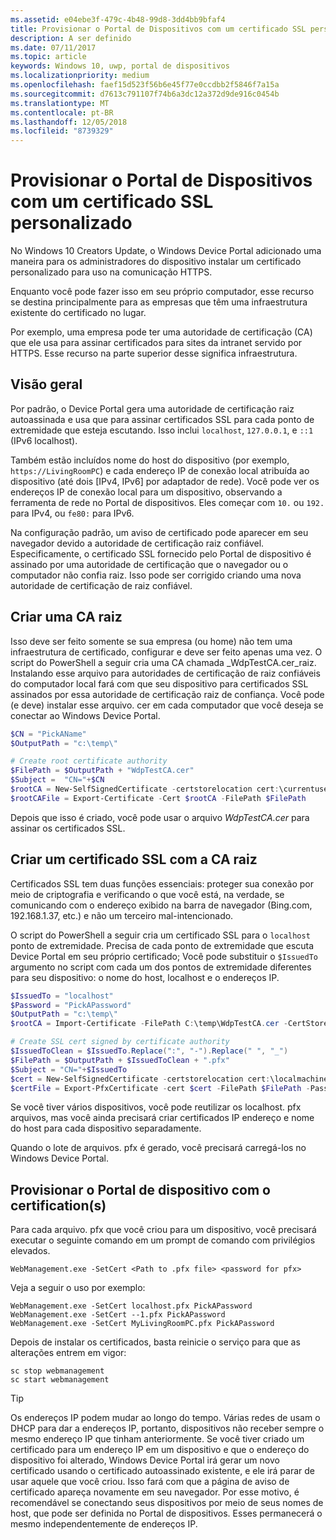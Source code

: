```yaml
---
ms.assetid: e04ebe3f-479c-4b48-99d8-3dd4bb9bfaf4
title: Provisionar o Portal de Dispositivos com um certificado SSL personalizado
description: A ser definido
ms.date: 07/11/2017
ms.topic: article
keywords: Windows 10, uwp, portal de dispositivos
ms.localizationpriority: medium
ms.openlocfilehash: faef15d523f56b6e45f77e0ccdbb2f5846f7a15a
ms.sourcegitcommit: d7613c791107f74b6a3dc12a372d9de916c0454b
ms.translationtype: MT
ms.contentlocale: pt-BR
ms.lasthandoff: 12/05/2018
ms.locfileid: "8739329"
---
```

# <a name="provision-device-portal-with-a-custom-ssl-certificate"></a>Provisionar o Portal de Dispositivos com um certificado SSL personalizado
No Windows 10 Creators Update, o Windows Device Portal adicionado uma maneira para os administradores do dispositivo instalar um certificado personalizado para uso na comunicação HTTPS. 

Enquanto você pode fazer isso em seu próprio computador, esse recurso se destina principalmente para as empresas que têm uma infraestrutura existente do certificado no lugar.  

Por exemplo, uma empresa pode ter uma autoridade de certificação (CA) que ele usa para assinar certificados para sites da intranet servido por HTTPS. Esse recurso na parte superior desse significa infraestrutura. 

## <a name="overview"></a>Visão geral
Por padrão, o Device Portal gera uma autoridade de certificação raiz autoassinada e usa que para assinar certificados SSL para cada ponto de extremidade que esteja escutando. Isso inclui `localhost`, `127.0.0.1`, e `::1` (IPv6 localhost).

Também estão incluídos nome do host do dispositivo (por exemplo, `https://LivingRoomPC`) e cada endereço IP de conexão local atribuída ao dispositivo (até dois [IPv4, IPv6] por adaptador de rede). Você pode ver os endereços IP de conexão local para um dispositivo, observando a ferramenta de rede no Portal de dispositivos. Eles começar com `10.` ou `192.` para IPv4, ou `fe80:` para IPv6. 

Na configuração padrão, um aviso de certificado pode aparecer em seu navegador devido a autoridade de certificação raiz confiável. Especificamente, o certificado SSL fornecido pelo Portal de dispositivo é assinado por uma autoridade de certificação que o navegador ou o computador não confia raiz. Isso pode ser corrigido criando uma nova autoridade de certificação de raiz confiável.

## <a name="create-a-root-ca"></a>Criar uma CA raiz

Isso deve ser feito somente se sua empresa (ou home) não tem uma infraestrutura de certificado, configurar e deve ser feito apenas uma vez. O script do PowerShell a seguir cria uma CA chamada _WdpTestCA.cer_raiz. Instalando esse arquivo para autoridades de certificação de raiz confiáveis do computador local fará com que seu dispositivo para certificados SSL assinados por essa autoridade de certificação raiz de confiança. Você pode (e deve) instalar esse arquivo. cer em cada computador que você deseja se conectar ao Windows Device Portal.  

```PowerShell
$CN = "PickAName"
$OutputPath = "c:\temp\"

# Create root certificate authority
$FilePath = $OutputPath + "WdpTestCA.cer"
$Subject =  "CN="+$CN
$rootCA = New-SelfSignedCertificate -certstorelocation cert:\currentuser\my -Subject $Subject -HashAlgorithm "SHA512" -KeyUsage CertSign,CRLSign
$rootCAFile = Export-Certificate -Cert $rootCA -FilePath $FilePath
```

Depois que isso é criado, você pode usar o arquivo _WdpTestCA.cer_ para assinar os certificados SSL. 

## <a name="create-an-ssl-certificate-with-the-root-ca"></a>Criar um certificado SSL com a CA raiz

Certificados SSL tem duas funções essenciais: proteger sua conexão por meio de criptografia e verificando o que você está, na verdade, se comunicando com o endereço exibido na barra de navegador (Bing.com, 192.168.1.37, etc.) e não um terceiro mal-intencionado.

O script do PowerShell a seguir cria um certificado SSL para o `localhost` ponto de extremidade. Precisa de cada ponto de extremidade que escuta Device Portal em seu próprio certificado; Você pode substituir o `$IssuedTo` argumento no script com cada um dos pontos de extremidade diferentes para seu dispositivo: o nome do host, localhost e o endereços IP.

```PowerShell
$IssuedTo = "localhost"
$Password = "PickAPassword"
$OutputPath = "c:\temp\"
$rootCA = Import-Certificate -FilePath C:\temp\WdpTestCA.cer -CertStoreLocation Cert:\CurrentUser\My\

# Create SSL cert signed by certificate authority
$IssuedToClean = $IssuedTo.Replace(":", "-").Replace(" ", "_")
$FilePath = $OutputPath + $IssuedToClean + ".pfx"
$Subject = "CN="+$IssuedTo
$cert = New-SelfSignedCertificate -certstorelocation cert:\localmachine\my -Subject $Subject -DnsName $IssuedTo -Signer $rootCA -HashAlgorithm "SHA512"
$certFile = Export-PfxCertificate -cert $cert -FilePath $FilePath -Password (ConvertTo-SecureString -String $Password -Force -AsPlainText)
```

Se você tiver vários dispositivos, você pode reutilizar os localhost. pfx arquivos, mas você ainda precisará criar certificados IP endereço e nome do host para cada dispositivo separadamente.

Quando o lote de arquivos. pfx é gerado, você precisará carregá-los no Windows Device Portal. 

## <a name="provision-device-portal-with-the-certifications"></a>Provisionar o Portal de dispositivo com o certification(s)

Para cada arquivo. pfx que você criou para um dispositivo, você precisará executar o seguinte comando em um prompt de comando com privilégios elevados.

```
WebManagement.exe -SetCert <Path to .pfx file> <password for pfx> 
```

Veja a seguir o uso por exemplo:
```
WebManagement.exe -SetCert localhost.pfx PickAPassword
WebManagement.exe -SetCert --1.pfx PickAPassword
WebManagement.exe -SetCert MyLivingRoomPC.pfx PickAPassword
```

Depois de instalar os certificados, basta reinicie o serviço para que as alterações entrem em vigor:

```
sc stop webmanagement
sc start webmanagement
```

> [!TIP]
> Os endereços IP podem mudar ao longo do tempo.
Várias redes de usam o DHCP para dar a endereços IP, portanto, dispositivos não receber sempre o mesmo endereço IP que tinham anteriormente. Se você tiver criado um certificado para um endereço IP em um dispositivo e que o endereço do dispositivo foi alterado, Windows Device Portal irá gerar um novo certificado usando o certificado autoassinado existente, e ele irá parar de usar aquele que você criou. Isso fará com que a página de aviso de certificado apareça novamente em seu navegador. Por esse motivo, é recomendável se conectando seus dispositivos por meio de seus nomes de host, que pode ser definida no Portal de dispositivos. Esses permanecerá o mesmo independentemente de endereços IP.
